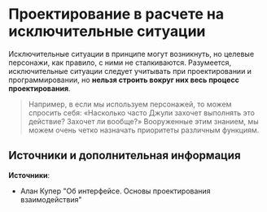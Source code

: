 # Проектирование в расчете на исключительные ситуации

Исключительные ситуации в принципе могут возникнуть, но целевые персонажи, как правило, с ними не сталкиваются. Разумеется, исключительные ситуации следует учитывать при проектировании и программировании, но **нельзя строить вокруг них весь процесс проектирования**.

> Например, в если мы используем персонажей, то можем спросить себя: «Насколько часто Джули захочет выполнять это действие? Захочет ли вообще?» Вооруженные этим знанием, мы можем очень четко назначать приоритеты различным функциям.


## Источники и дополнительная информация

**Источники**:

- Алан Купер "Об интерфейсе. Основы проектирования взаимодействия"
